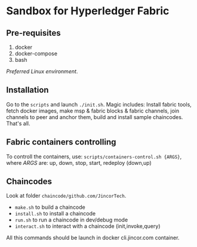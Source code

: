 # Sandbox for Hyperledger Fabric

## Pre-requisites

1. docker
1. docker-compose
1. bash

*Preferred Linux environment*.


## Installation

Go to the `scripts` and launch `./init.sh`. Magic includes: Install fabric tools, fetch docker images, make msp & fabric blocks & fabric channels, join channels to peer and anchor them, build and install sample chaincodes. That's all.


## Fabric containers controlling

To controll the containers, use: `scripts/containers-control.sh {ARGS}`, where *ARGS* are: up, down, stop, start, redeploy (down,up)


## Chaincodes

Look at folder `chaincode/github.com/JincorTech`.

* `make.sh` to build a chaincode
* `install.sh` to install a chaincode
* `run.sh` to run a chaincode in dev/debug mode
* `interact.sh` to interact with a chaincode (init,invoke,query)

All this commands should be launch in docker cli.jincor.com container.

